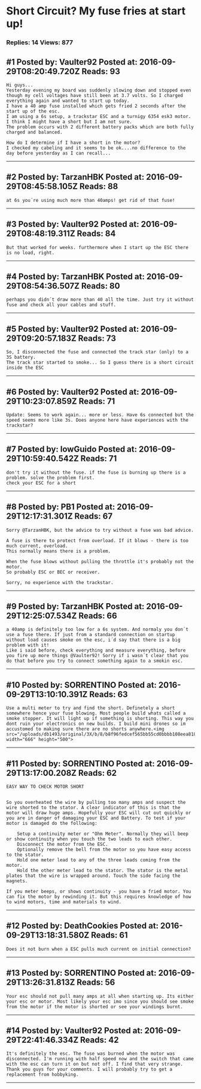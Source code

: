 # Short Circuit? My fuse fries at start up!

### Replies: 14 Views: 877

## \#1 Posted by: Vaulter92 Posted at: 2016-09-29T08:20:49.720Z Reads: 93

```
Hi guys...
Yesterday evening my board was suddenly slowing down and stopped even though my cell voltages have still been at 3.7 volts. So I charged everything again and wanted to start up today.
I have a 40 amp fuse installed which gets fried 2 seconds after the start up of the esc.
I am using a 6s setup, a trackstar ESC and a turnigy 6354 esk3 motor.
I think I might have a short but I am not sure. 
The problem occurs with 2 different battery packs which are both fully charged and balanced.

How do I determine if I have a short in the motor?
I checked my cabeling and it seems to be ok....no difference to the day before yesterday as I can recall...
```

---
## \#2 Posted by: TarzanHBK Posted at: 2016-09-29T08:45:58.105Z Reads: 88

```
at 6s you´re using much more than 40amps! get rid of that fuse!
```

---
## \#3 Posted by: Vaulter92 Posted at: 2016-09-29T08:48:19.311Z Reads: 84

```
But that worked for weeks. furthermore when I start up the ESC there is no load, right.
```

---
## \#4 Posted by: TarzanHBK Posted at: 2016-09-29T08:54:36.507Z Reads: 80

```
perhaps you didn´t draw more than 40 all the time. Just try it without fuse and check all your cables and stuff.
```

---
## \#5 Posted by: Vaulter92 Posted at: 2016-09-29T09:20:57.183Z Reads: 73

```
So, I disconnected the fuse and connected the track star (only) to a 3S battery. 
The track star started to smoke... So I guess there is a short circuit inside the ESC
```

---
## \#6 Posted by: Vaulter92 Posted at: 2016-09-29T10:23:07.859Z Reads: 71

```
Update: Seems to work again... more or less. Have 6s connected but the speed seems more like 3s. Does anyone here have experiences with the trackstar?
```

---
## \#7 Posted by: lowGuido Posted at: 2016-09-29T10:59:40.542Z Reads: 71

```
don't try it without the fuse. if the fuse is burning up there is a problem. solve the problem first.
check your ESC for a short
```

---
## \#8 Posted by: PB1 Posted at: 2016-09-29T12:17:31.301Z Reads: 67

```
Sorry @TarzanHBK, but the advice to try without a fuse was bad advice. 

A fuse is there to protect from overload. If it blows - there is too much current, overload. 
This normally means there is a problem. 

When the fuse blows without pulling the throttle it's probably not the motor. 
So probably ESC or BEC or receiver. 

Sorry, no experience with the trackstar.
```

---
## \#9 Posted by: TarzanHBK Posted at: 2016-09-29T12:25:07.534Z Reads: 66

```
a 40amp is definitely too low for a 6s system. And normaly you don´t use a fuse there. If just from a standard connection on startup without load causes smoke on the esc, i´d say that there is a big problem with it!
Like i said before, check everything and measure everything, before you fire up more things @Vaulter92! Sorry if i wasn´t clear that you do that before you try to connect something again to a smokin esc.
```

---
## \#10 Posted by: SORRENTINO Posted at: 2016-09-29T13:10:10.391Z Reads: 63

```
Use a multi meter to try and find the short. Definetely a short somewhere hence your fuse blowing. Most people build whats called a smoke stopper. It will light up if something is shorting. This way you dont ruin your electronics on new builds. I build mini drones so im accustomed to making sure there are no shorts anywhere.<img src="/uploads/db1493/original/3X/b/8/b8f96fedcef565bb55cd0bbbb108eea818cf7bb0.jpg" width="666" height="500">
```

---
## \#11 Posted by: SORRENTINO Posted at: 2016-09-29T13:17:00.208Z Reads: 62

```
EASY WAY TO CHECK MOTOR SHORT


So you overheated the wire by pulling too many amps and suspect the wire shorted to the stator. A clear indicator of this is that the motor will draw huge amps. Hopefully your ESC will cut out quickly or you are in danger of damaging your ESC and Battery. To test if your motor is damaged do the following:

    Setup a continuity meter or "Ohm Meter". Normally they will beep or show continuity when you touch the two leads to each other.
    Disconnect the motor from the ESC.
    Optionally remove the bell from the motor so you have easy access to the stator.
    Hold one meter lead to any of the three leads coming from the motor.
    Hold the other meter lead to the stator. The stator is the metal plates that the wire is wrapped around. Touch the side facing the magnets.

If you meter beeps, or shows continuity - you have a fried motor. You can fix the motor by rewinding it. But this requires knowledge of how to wind motors, time and materials to wind.
```

---
## \#12 Posted by: DeathCookies Posted at: 2016-09-29T13:18:31.580Z Reads: 61

```
Does it not burn when a ESC pulls much current on initial connection?
```

---
## \#13 Posted by: SORRENTINO Posted at: 2016-09-29T13:26:31.813Z Reads: 56

```
Your esc should not pull many amps at all when starting up. Its either your esc or motor. Most likely your esc imo since you should see smoke from the motor if the motor is shorted or see your windings burnt.
```

---
## \#14 Posted by: Vaulter92 Posted at: 2016-09-29T22:41:46.334Z Reads: 42

```
It's definitely the esc. The fuse was burned when the motor was disconnected. I'm running with half speed now and the switch that came with the esc can turn it on but not off. I find that very strange. Thank you guys for your comments. I will probably try to get a replacement from hobbyking.
```

---
